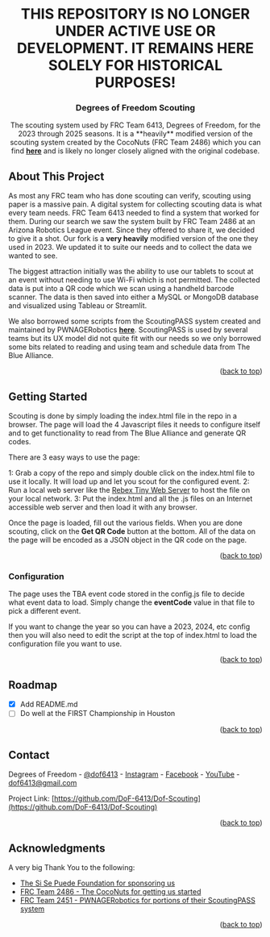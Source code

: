 <a name="readme-top"></a>

<!-- PROJECT LOGO/HEADER -->
  <h1 align="center">THIS REPOSITORY IS NO LONGER UNDER ACTIVE USE OR DEVELOPMENT.  IT REMAINS HERE SOLELY FOR HISTORICAL PURPOSES!</h3>

  <h3 align="center">Degrees of Freedom Scouting</h3>

  <p align="center">
    The scouting system used by FRC Team 6413, Degrees of Freedom, for the 2023 through 2025 seasons.  It is a **heavily** modified version of the scouting system created by the CocoNuts (FRC Team 2486) which you can find 
    <a href="https://github.com/mikejed/CocoNuts-Scouting"><strong>here</strong></a> and is likely no longer closely aligned with the original codebase.
  </p>
</div>



<!-- ABOUT THE PROJECT -->
## About This Project

As most any FRC team who has done scouting can verify, scouting using paper is a massive pain.  A digital system for collecting scouting data is what every team needs.  FRC Team 6413 needed to find a system that worked for them.  During our search we saw the system built by FRC Team 2486 at an Arizona Robotics League event.  Since they offered to share it, we decided to give it a shot.  Our fork is a **very heavily** modified version of the one they used in 2023.  We updated it to suite our needs and to collect the data we wanted to see.

The biggest attraction initially was the ability to use our tablets to scout at an event without needing to use Wi-Fi which is not permitted.  The collected data is put into a QR code which we scan using a handheld barcode scanner.  The data is then saved into either a MySQL or MongoDB database and visualized using Tableau or Streamlit.

We also borrowed some scripts from the ScoutingPASS system created and maintained by PWNAGERobotics <a href="https://github.com/PWNAGERobotics/ScoutingPASS"><strong>here</strong></a>.  ScoutingPASS is used by several teams but its UX model did not quite fit with our needs so we only borrowed some bits related to reading and using team and schedule data from The Blue Alliance.

<p align="right">(<a href="#readme-top">back to top</a>)</p>

<!-- GETTING STARTED -->
## Getting Started

Scouting is done by simply loading the index.html file in the repo in a browser.  The page will load the 4 Javascript files it needs to configure itself and to get functionality to read from The Blue Alliance and generate QR codes.

There are 3 easy ways to use the page:

1: Grab a copy of the repo and simply double click on the index.html file to use it locally.  It will load up and let you scout for the configured event.
2: Run a local web server like the <a href="https://www.rebex.net/tiny-web-server/">Rebex Tiny Web Server</a> to host the file on your local network.
3: Put the index.html and all the .js files on an Internet accessible web server and then load it with any browser.

Once the page is loaded, fill out the various fields.  When you are done scouting, click on the **Get QR Code** button at the bottom.  All of the data on the page will be encoded as a JSON object in the QR code on the page.

<p align="right">(<a href="#readme-top">back to top</a>)</p>

### Configuration

The page uses the TBA event code stored in the config.js file to decide what event data to load.  Simply change the **eventCode** value in that file to pick a different event.

If you want to change the year so you can have a 2023, 2024, etc config then you will also need to edit the script at the top of index.html to load the configuration file you want to use.

<p align="right">(<a href="#readme-top">back to top</a>)</p>

<!-- ROADMAP -->
## Roadmap

- [x] Add README.md
- [ ] Do well at the FIRST Championship in Houston

<p align="right">(<a href="#readme-top">back to top</a>)</p>



<!-- CONTACT -->
## Contact

Degrees of Freedom - [@dof6413](https://twitter.com/dof6413) - [Instagram](https://www.instagram.com/dof6413) - [Facebook](https://www.facebook.com/dof6413) - [YouTube](https://www.youtube.com/channel/UCoJrt-wiXr132q2F-QRBeTw) - dof6413@gmail.com

Project Link: [https://github.com/DoF-6413/Dof-Scouting](https://github.com/DoF-6413/Dof-Scouting)

<p align="right">(<a href="#readme-top">back to top</a>)</p>



<!-- ACKNOWLEDGMENTS -->
## Acknowledgments

A very big Thank You to the following:

* [The Si Se Puede Foundation for sponsoring us](https://www.sisepuedefoundation.org/)
* [FRC Team 2486 - The CocoNuts for getting us started](https://github.com/coconuts2486-frc)
* [FRC Team 2451 - PWNAGERobotics for portions of their ScoutingPASS system](https://github.com/PWNAGERobotics/ScoutingPASS)

<p align="right">(<a href="#readme-top">back to top</a>)</p>

